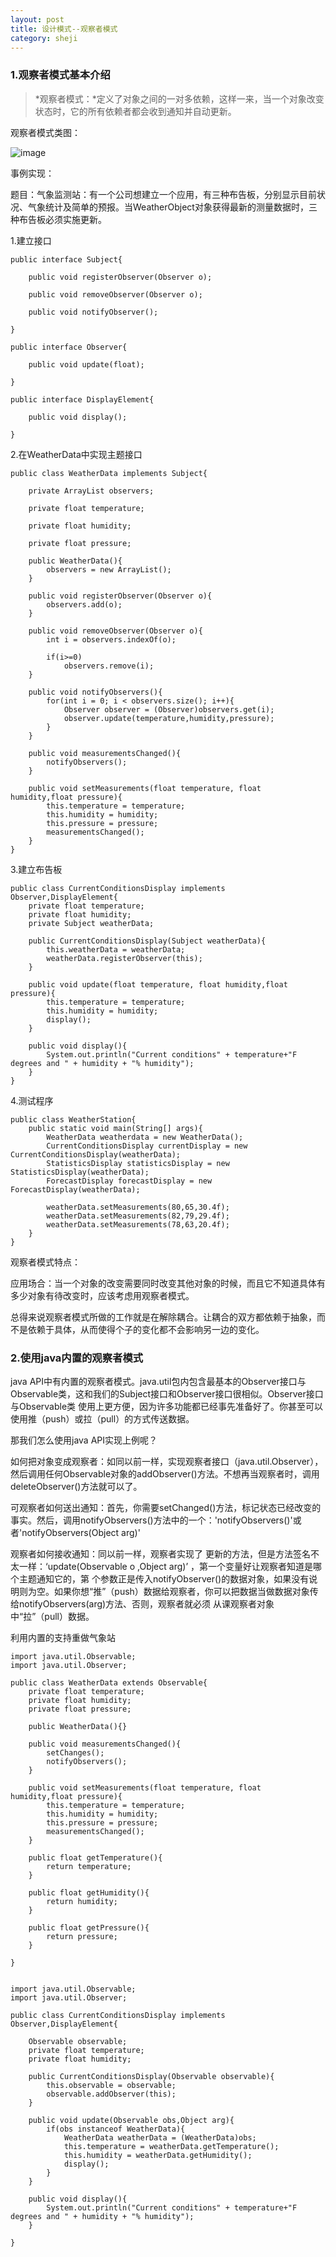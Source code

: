 ```yaml
---
layout: post
title: 设计模式--观察者模式
category: sheji
---
```


### 1.观察者模式基本介绍

>*观察者模式：*定义了对象之间的一对多依赖，这样一来，当一个对象改变状态时，它的所有依赖者都会收到通知并自动更新。

观察者模式类图：

![image](/image/pattern_observer/1.png )

事例实现：

题目：气象监测站：有一个公司想建立一个应用，有三种布告板，分别显示目前状况、气象统计及简单的预报。当WeatherObject对象获得最新的测量数据时，三种布告板必须实施更新。

1.建立接口

	public interface Subject{

		public void registerObserver(Observer o);

		public void removeObserver(Observer o);

		public void notifyObserver();

	}

	public interface Observer{

		public void update(float);

	}

	public interface DisplayElement{

		public void display();

	}

2.在WeatherData中实现主题接口

	public class WeatherData implements Subject{
	
		private ArrayList observers;

		private float temperature;

		private float humidity;

		private float pressure;

		public WeatherData(){
			observers = new ArrayList();
		}

		public void registerObserver(Observer o){
			observers.add(o);
		}

		public void removeObserver(Observer o){
			int i = observers.indexOf(o);

			if(i>=0)
				observers.remove(i);
		}

		public void notifyObservers(){
			for(int i = 0; i < observers.size(); i++){
				Observer observer = (Observer)observers.get(i);
				observer.update(temperature,humidity,pressure);
			}
		}

		public void measurementsChanged(){
			notifyObservers();
		}

		public void setMeasurements(float temperature, float humidity,float pressure){
			this.temperature = temperature;
			this.humidity = humidity;
			this.pressure = pressure;
			measurementsChanged();
		}
	}

3.建立布告板

	public class CurrentConditionsDisplay implements Observer,DisplayElement{
		private float temperature;
		private float humidity;
		private Subject weatherData;

		public CurrentConditionsDisplay(Subject weatherData){
			this.weatherData = weatherData;
			weatherData.registerObserver(this);
		}

		public void update(float temperature, float humidity,float pressure){
			this.temperature = temperature;
			this.humidity = humidity;
			display();
		}

		public void display(){
			System.out.println("Current conditions" + temperature+"F degrees and " + humidity + "% humidity");
		}
	}


4.测试程序

	public class WeatherStation{
		public static void main(String[] args){
			WeatherData weatherdata = new WeatherData();
			CurrentConditionsDisplay currentDisplay = new CurrentConditionsDisplay(weatherData);
			StatisticsDisplay statisticsDisplay = new StatisticsDisplay(weatherData);
			ForecastDisplay forecastDisplay = new ForecastDisplay(weatherData);

			weatherData.setMeasurements(80,65,30.4f);
			weatherData.setMeasurements(82,79,29.4f);
			weatherData.setMeasurements(78,63,20.4f);
		}
	}

观察者模式特点：

应用场合：当一个对象的改变需要同时改变其他对象的时候，而且它不知道具体有多少对象有待改变时，应该考虑用观察者模式。

总得来说观察者模式所做的工作就是在解除耦合。让耦合的双方都依赖于抽象，而不是依赖于具体，从而使得个子的变化都不会影响另一边的变化。

### 2.使用java内置的观察者模式

java API中有内置的观察者模式。java.util包内包含最基本的Observer接口与Observable类，这和我们的Subject接口和Observer接口很相似。Observer接口与Observable类
使用上更方便，因为许多功能都已经事先准备好了。你甚至可以使用推（push）或拉（pull）的方式传送数据。

那我们怎么使用java API实现上例呢？

如何把对象变成观察者：如同以前一样，实现观察者接口（java.util.Observer），然后调用任何Observable对象的addObserver()方法。不想再当观察者时，调用deleteObserver()方法就可以了。

可观察者如何送出通知：首先，你需要setChanged()方法，标记状态已经改变的事实。然后，调用notifyObservers()方法中的一个：'notifyObservers()'或者'notifyObservers(Object arg)'

观察者如何接收通知：同以前一样，观察者实现了 更新的方法，但是方法签名不太一样：‘update(Observable o ,Object arg)’ ，第一个变量好让观察者知道是哪个主题通知它的，第
个参数正是传入notifyObserver()的数据对象，如果没有说明则为空。如果你想“推”（push）数据给观察者，你可以把数据当做数据对象传给notifyObservers(arg)方法、否则，观察者就必须
从课观察者对象中“拉”（pull）数据。

利用内置的支持重做气象站

	import java.util.Observable;
	import java.util.Observer;

	public class WeatherData extends Observable{
		private float temperature;
		private float humidity;
		private float pressure;

		public WeatherData(){}

		public void measurementsChanged(){
			setChanges();
			notifyObservers();
		}

		public void setMeasurements(float temperature, float humidity,float pressure){
			this.temperature = temperature;
			this.humidity = humidity;
			this.pressure = pressure;
			measurementsChanged();
		}

		public float getTemperature(){
			return temperature;
		}

		public float getHumidity(){
			return humidity;
		}

		public float getPressure(){
			return pressure;
		}

	}


	import java.util.Observable;
	import java.util.Observer;
	
	public class CurrentConditionsDisplay implements Observer,DisplayElement{

		Observable observable;
		private float temperature;
		private float humidity;

		public CurrentConditionsDisplay(Observable observable){
			this.observable = observable;
			observable.addObserver(this);
		}

		public void update(Observable obs,Object arg){
			if(obs instanceof WeatherData){
				WeatherData weatherData = (WeatherData)obs;
				this.temperature = weatherData.getTemperature();
				this.humidity = weatherData.getHumidity();
				display();
			}
		}

		public void display(){
			System.out.println("Current conditions" + temperature+"F degrees and " + humidity + "% humidity");
		}

	}
